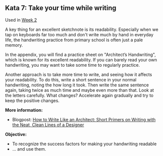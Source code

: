 ## Kata 7: Take your time while writing 

Used in [Week 2](0410_Week_02.md)

A key thing for an excellent sketchnote is its readability. Especially when we tap on keyboards far too much and don't write much by hand in everyday life, the handwriting practice from primary school is often just a pale memory.

In the appendix, you will find a practice sheet on "Architect’s Handwriting", which is known for its excellent readability. If you can barely read your own handwriting, you may want to take some time to regularly practice.

Another approach is to take more time to write, and seeing how it affects your readability. To do this, write a short sentence in your normal handwriting, noting the how long it took. Then write the same sentence again, taking twice as much time and maybe even more than that. Look at the letters carefully. What changes? Accelerate again gradually and try to keep the positive changes.

**More information:**

- Blogpost: [How to Write Like an Architect: Short Primers on Writing with the Neat, Clean Lines of a Designer](http://www.openculture.com/2018/02/how-to-write-like-an-architect-short-primers-on-writing-with-the-neat-clean-lines-of-a-designer.html)

**Objective:**

- To recognize the success factors for making your handwriting readable 
- ... and use them.